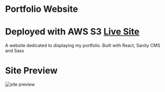 # Portfolio Website
# Deployed with AWS S3 [Live Site](http://ryan-porper.s3-website-us-east-1.amazonaws.com/)

A website dedicated to displaying my portfolio. Built with React, Sanity CMS and Sass

# Site Preview
![site preview](https://i.imgur.com/2iT0pwo.png)

